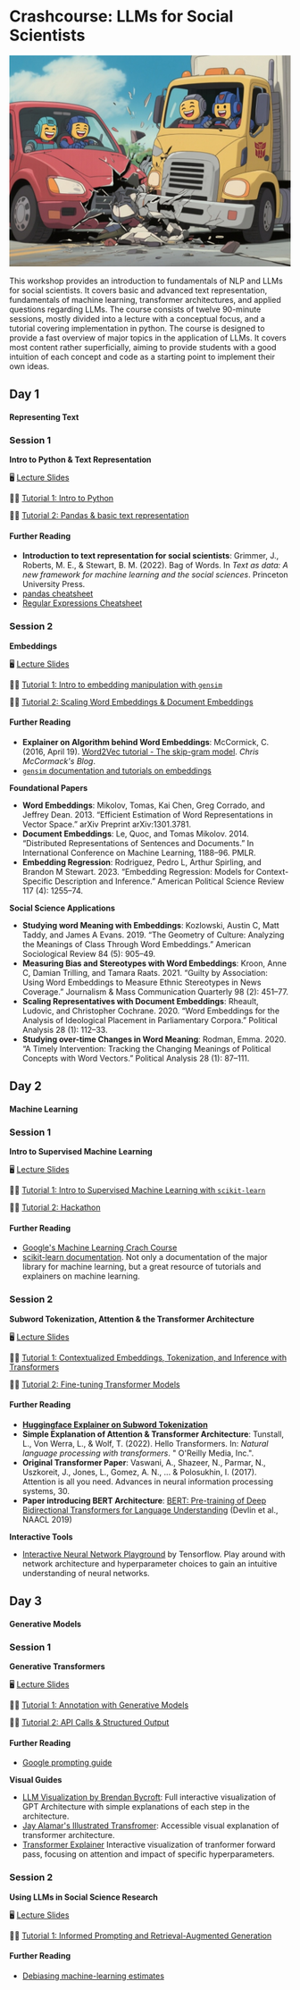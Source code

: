 # Crashcourse: LLMs for Social Scientists

![](images/transformers-crash.png)

This workshop provides an introduction to fundamentals of NLP and LLMs for social scientists. It covers basic and advanced text representation, fundamentals of machine learning, transformer architectures, and applied questions regarding LLMs. The course consists of twelve 90-minute sessions, mostly divided into a lecture with a conceptual focus, and a tutorial covering implementation in python. The course is designed to provide a fast overview of major topics in the application of LLMs. It covers most content rather superficially, aiming to provide students with a good intuition of each concept and code as a starting point to implement their own ideas.

## Day 1

#### Representing Text

### Session 1

**Intro to Python & Text Representation**

🖥️ [Lecture Slides](https://nicoberk.quarto.pub/llm_ws-lecture-1)

🧑‍💻 [Tutorial 1: Intro to Python](https://colab.research.google.com/github/nicolaiberk/llm_ws/blob/main/notebooks/01a_python.ipynb)

🧑‍💻 [Tutorial 2: Pandas & basic text representation](https://colab.research.google.com/github/nicolaiberk/llm_ws/blob/main/notebooks/01b_text_reps.ipynb)

#### Further Reading

- **Introduction to text representation for social scientists**: Grimmer, J., Roberts, M. E., & Stewart, B. M. (2022). Bag of Words. In *Text as data: A new framework for machine learning and the social sciences*. Princeton University Press.
- [pandas cheatsheet](https://pandas.pydata.org/Pandas_Cheat_Sheet.pdf)
- [Regular Expressions Cheatsheet](https://regexr.com/)


### Session 2

**Embeddings**

🖥️ [Lecture Slides](https://nicoberk.quarto.pub/llm_ws-lecture-2)

🧑‍💻 [Tutorial 1: Intro to embedding manipulation with `gensim`](https://colab.research.google.com/github/nicolaiberk/llm_ws/blob/main/notebooks/02a_embeddings.ipynb)

🧑‍💻 [Tutorial 2: Scaling Word Embeddings & Document Embeddings](https://colab.research.google.com/github/nicolaiberk/llm_ws/blob/main/notebooks/02b_embeddings_2.ipynb)

#### Further Reading

- **Explainer on Algorithm behind Word Embeddings**: McCormick, C. (2016, April 19). [Word2Vec tutorial - The skip-gram model](https://mccormickml.com/2016/04/19/word2vec-tutorial-the-skip-gram-model/). *Chris McCormack's Blog*.
- [`gensim` documentation and tutorials on embeddings](https://radimrehurek.com/gensim/auto_examples/index.html#documentation)

**Foundational Papers**

- **Word Embeddings**: Mikolov, Tomas, Kai Chen, Greg Corrado, and Jeffrey Dean. 2013. “Efficient Estimation of Word Representations in Vector Space.” arXiv Preprint arXiv:1301.3781. 
- **Document Embeddings**: Le, Quoc, and Tomas Mikolov. 2014. “Distributed Representations of Sentences and Documents.” In International Conference on Machine Learning, 1188–96. PMLR.
- **Embedding Regression**: Rodriguez, Pedro L, Arthur Spirling, and Brandon M Stewart. 2023. “Embedding Regression: Models for Context-Specific Description and Inference.” American Political Science Review 117 (4): 1255–74. 

**Social Science Applications**

- **Studying word Meaning with Embeddings**: Kozlowski, Austin C, Matt Taddy, and James A Evans. 2019. “The Geometry of Culture: Analyzing the Meanings of Class Through Word Embeddings.” American Sociological Review 84 (5): 905–49. 
- **Measuring Bias and Stereotypes with Word Embeddings**: Kroon, Anne C, Damian Trilling, and Tamara Raats. 2021. “Guilty by Association: Using Word Embeddings to Measure Ethnic Stereotypes in News Coverage.” Journalism & Mass Communication Quarterly 98 (2): 451–77.
- **Scaling Representatives with Document Embeddings**: Rheault, Ludovic, and Christopher Cochrane. 2020. “Word Embeddings for the Analysis of Ideological Placement in Parliamentary Corpora.” Political Analysis 28 (1): 112–33.
- **Studying over-time Changes in Word Meaning**: Rodman, Emma. 2020. “A Timely Intervention: Tracking the Changing Meanings of Political Concepts with Word Vectors.” Political Analysis 28 (1): 87–111.

## Day 2

#### Machine Learning

### Session 1

**Intro to Supervised Machine Learning**

🖥️ [Lecture Slides](https://nicoberk.quarto.pub/llm_ws-lecture-3)

🧑‍💻 [Tutorial 1: Intro to Supervised Machine Learning with `scikit-learn`](https://colab.research.google.com/github/nicolaiberk/Imbalanced/blob/master/01_IntroSML_Solution.ipynb)

🧑‍💻 [Tutorial 2: Hackathon](https://colab.research.google.com/github/nicolaiberk/llm_ws/blob/main/notebooks/03b_hackathon.ipynb)

#### Further Reading

- [Google's Machine Learning Crach Course](https://developers.google.com/machine-learning/crash-course)
- [scikit-learn documentation](https://scikit-learn.org/stable/). Not only a documentation of the major library for machine learning, but a great resource of tutorials and explainers on machine learning.

### Session 2

**Subword Tokenization, Attention & the Transformer Architecture**

🖥️ [Lecture Slides](https://nicoberk.quarto.pub/llm_ws-lecture-4)

🧑‍💻 [Tutorial 1: Contextualized Embeddings, Tokenization, and Inference with Transformers](https://colab.research.google.com/github/nicolaiberk/llm_ws/blob/main/notebooks/04a_tokens_attention.ipynb)

🧑‍💻 [Tutorial 2: Fine-tuning Transformer Models](https://colab.research.google.com/github/nicolaiberk/llm_ws/blob/main/notebooks/04b_finetuning_bert.ipynb)

#### Further Reading

- [**Huggingface Explainer on Subword Tokenization**](https://huggingface.co/learn/llm-course/en/chapter2/4)
- **Simple Explanation of Attention & Transformer Architecture**: Tunstall, L., Von Werra, L., & Wolf, T. (2022). Hello Transformers. In: *Natural language processing with transformers*. " O'Reilly Media, Inc.".
- **Original Transformer Paper**: Vaswani, A., Shazeer, N., Parmar, N., Uszkoreit, J., Jones, L., Gomez, A. N., ... & Polosukhin, I. (2017). Attention is all you need. Advances in neural information processing systems, 30.
- **Paper introducing BERT Architecture**: [BERT: Pre-training of Deep Bidirectional Transformers for Language Understanding](https://aclanthology.org/N19-1423/) (Devlin et al., NAACL 2019)

**Interactive Tools**

- [Interactive Neural Network Playground](https://playground.tensorflow.org) by Tensorflow. Play around with network architecture and hyperparameter choices to gain an intuitive understanding of neural networks.

## Day 3

#### Generative Models

### Session 1

**Generative Transformers**

🖥️ [Lecture Slides](https://nicoberk.quarto.pub/llm_ws-lecture-5)

🧑‍💻 [Tutorial 1: Annotation with Generative Models](https://colab.research.google.com/github/nicolaiberk/llm_ws/blob/main/notebooks/05a_prompting.ipynb)

🧑‍💻 [Tutorial 2: API Calls & Structured Output](https://colab.research.google.com/github/nicolaiberk/llm_ws/blob/main/notebooks/05b_api.ipynb)

#### Further Reading

- [Google prompting guide](https://services.google.com/fh/files/misc/gemini-for-google-workspace-prompting-guide-101.pdf)

**Visual Guides**

- [LLM Visualization by Brendan Bycroft](https://bbycroft.net/llm): Full interactive visualization of GPT Architecture with simple explanations of each step in the architecture.
- [Jay Alamar's Illustrated Transfromer](https://jalammar.github.io/illustrated-transformer/): Accessible visual explanation of transformer architecture.
- [Transformer Explainer](https://poloclub.github.io/transformer-explainer/) Interactive visualization of tranformer forward pass, focusing on attention and impact of specific hyperparameters.


### Session 2

**Using LLMs in Social Science Research**

🖥️ [Lecture Slides](https://nicoberk.quarto.pub/llm_ws-lecture-6)

🧑‍💻 [Tutorial 1: Informed Prompting and Retrieval-Augmented Generation](https://colab.research.google.com/github/nicolaiberk/llm_ws/blob/main/notebooks/06a_rag.ipynb)

#### Further Reading

- [Debiasing machine-learning estimates](https://naokiegami.com/dsl/articles/intro.html)
